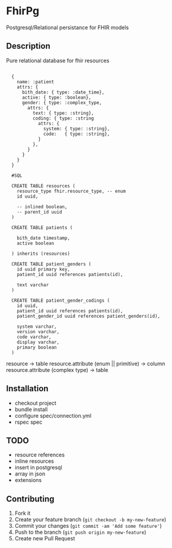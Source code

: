 # FhirPg

Postgresql/Relational persistance for FHIR models

## Description

Pure relational database for fhir resources

```

  {
    name: :patient
    attrs: {
      bith_date: { type: :date_time},
      active: { type: :boolean},
      gender: { type: :complex_type,
        attrs: {
          text: { type: :string},
          coding: { type: :string
            attrs: {
              system: { type: :string},
              code:   { type: :string},
            }
          },
        }
      }
    }
  }

  #SQL

  CREATE TABLE resources (
    resource_type fhir.resource_type, -- enum
    id uuid,

    -- inlined boolean,
    -- parent_id uuid
  )

  CREATE TABLE patients (

    bith_date timestamp,
    active boolean

  ) inherits (resources)

  CREATE TABLE patient_genders (
    id uuid primary key,
    patient_id uuid references patients(id),

    text varchar
  )

  CREATE TABLE patient_gender_codings (
    id uuid,
    patient_id uuid references patients(id),
    patient_gender_id uuid references patient_genders(id),

    system varchar,
    version varchar,
    code varchar,
    display varchar,
    primary boolean
  )

```

resource -> table
resource.attribute (enum || primitive) -> column
resource.attribute (complex type) -> table

## Installation

* checkout project
* bundle install
* configure spec/connection.yml
* rspec spec

## TODO

* resource references
* inline resources
* insert in postgresql
* array in json
* extensions

## Contributing

1. Fork it
2. Create your feature branch (`git checkout -b my-new-feature`)
3. Commit your changes (`git commit -am 'Add some feature'`)
4. Push to the branch (`git push origin my-new-feature`)
5. Create new Pull Request
